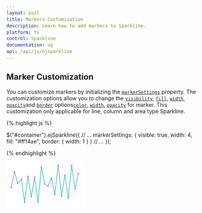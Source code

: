```yaml
---
layout: post
title: Markers Customization
description: Learn how to add markers to Sparkline.
platform: ts
control: Sparkline
documentation: ug
api: /api/js/ejsparkline
---
```


## Marker Customization

You can customize markers by initializing the [`markerSettings`](../api/ejsparkline#members:markersettings) property. The customization options allow you to change the [`visibility`](../api/ejsparkline#members:markersettings-visible), [`fill`](../api/ejsparkline#members:markersettings-fill), [`width`](../api/ejsparkline#members:markersettings-width), [`opacity`](../api/ejsparkline#members:markersettings-opacity)and [`border`](../api/ejsparkline#members:markersettings-border) options[`color`](../api/ejsparkline#members:markersettings-border-color), [`width`](../api/ejsparkline#members:markersettings-border-width), [`opacity`](../api/ejsparkline#members:markersettings-border-opacity) for marker. This customization only applicable for line, column and area type Sparkline.

{% highlight js %}

$("#container").ejSparkline({
            // ...
            markerSettings: {
                visible: true,
                width: 4,
                fill: "#ff14ae",
                border: {
                    width: 1
                }
            }
            // ...
});


{% endhighlight %}

![](/js/Sparkline/Marker-Customization_images/Marker-Customization_img1.png)
